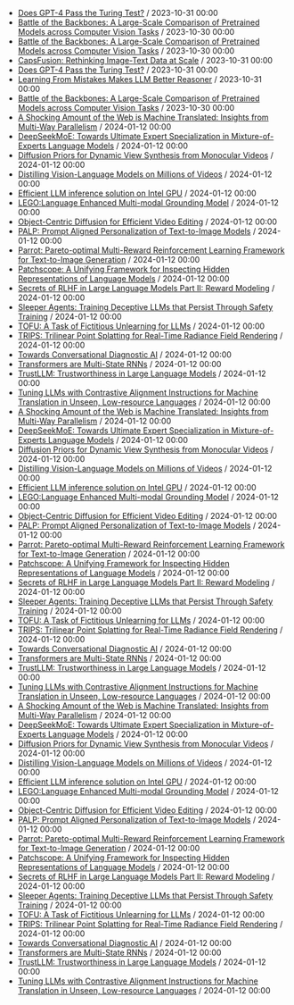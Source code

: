 - [Does GPT-4 Pass the Turing Test?](https://github.com/deep-diver/hf-daily-paper-newsletter/blob/main/archive/2/2023-10-31+Does+GPT-4+Pass+the+Turing+Test%3F.yaml) / 2023-10-31 00:00
- [Battle of the Backbones: A Large-Scale Comparison of Pretrained Models across Computer Vision Tasks](https://github.com/deep-diver/hf-daily-paper-newsletter/blob/main/archive/5/2023-10-30+Battle+of+the+Backbones%3A+A+Large-Scale+Comparison+of+Pretrained+Models+across+Computer+Vision+Tasks.yaml) / 2023-10-30 00:00
- [Battle of the Backbones: A Large-Scale Comparison of Pretrained Models across Computer Vision Tasks](https://github.com/deep-diver/hf-daily-paper-newsletter/blob/main/archive/6/2023-10-30+Battle+of+the+Backbones%3A+A+Large-Scale+Comparison+of+Pretrained+Models+across+Computer+Vision+Tasks.yaml) / 2023-10-30 00:00
- [CapsFusion: Rethinking Image-Text Data at Scale](https://github.com/deep-diver/hf-daily-paper-newsletter/blob/main/archive/6/2023-10-31+CapsFusion%3A+Rethinking+Image-Text+Data+at+Scale.yaml) / 2023-10-31 00:00
- [Does GPT-4 Pass the Turing Test?](https://github.com/deep-diver/hf-daily-paper-newsletter/blob/main/archive/6/2023-10-31+Does+GPT-4+Pass+the+Turing+Test%3F.yaml) / 2023-10-31 00:00
- [Learning From Mistakes Makes LLM Better Reasoner](https://github.com/deep-diver/hf-daily-paper-newsletter/blob/main/archive/6/2023-10-31+Learning+From+Mistakes+Makes+LLM+Better+Reasoner.yaml) / 2023-10-31 00:00
- [Battle of the Backbones: A Large-Scale Comparison of Pretrained Models across Computer Vision Tasks](https://github.com/deep-diver/hf-daily-paper-newsletter/blob/main/archive/7/2023-10-30+Battle+of+the+Backbones%3A+A+Large-Scale+Comparison+of+Pretrained+Models+across+Computer+Vision+Tasks.yaml) / 2023-10-30 00:00
- [A Shocking Amount of the Web is Machine Translated: Insights from Multi-Way Parallelism](https://github.com/deep-diver/hf-daily-paper-newsletter/blob/main/archive/8/2024-01-12+A+Shocking+Amount+of+the+Web+is+Machine+Translated%3A+Insights+from+Multi-Way+Parallelism.yaml) / 2024-01-12 00:00
- [DeepSeekMoE: Towards Ultimate Expert Specialization in Mixture-of-Experts Language Models](https://github.com/deep-diver/hf-daily-paper-newsletter/blob/main/archive/8/2024-01-12+DeepSeekMoE%3A+Towards+Ultimate+Expert+Specialization+in+Mixture-of-Experts+Language+Models.yaml) / 2024-01-12 00:00
- [Diffusion Priors for Dynamic View Synthesis from Monocular Videos](https://github.com/deep-diver/hf-daily-paper-newsletter/blob/main/archive/8/2024-01-12+Diffusion+Priors+for+Dynamic+View+Synthesis+from+Monocular+Videos.yaml) / 2024-01-12 00:00
- [Distilling Vision-Language Models on Millions of Videos](https://github.com/deep-diver/hf-daily-paper-newsletter/blob/main/archive/8/2024-01-12+Distilling+Vision-Language+Models+on+Millions+of+Videos.yaml) / 2024-01-12 00:00
- [Efficient LLM inference solution on Intel GPU](https://github.com/deep-diver/hf-daily-paper-newsletter/blob/main/archive/8/2024-01-12+Efficient+LLM+inference+solution+on+Intel+GPU.yaml) / 2024-01-12 00:00
- [LEGO:Language Enhanced Multi-modal Grounding Model](https://github.com/deep-diver/hf-daily-paper-newsletter/blob/main/archive/8/2024-01-12+LEGO%3ALanguage+Enhanced+Multi-modal+Grounding+Model.yaml) / 2024-01-12 00:00
- [Object-Centric Diffusion for Efficient Video Editing](https://github.com/deep-diver/hf-daily-paper-newsletter/blob/main/archive/8/2024-01-12+Object-Centric+Diffusion+for+Efficient+Video+Editing.yaml) / 2024-01-12 00:00
- [PALP: Prompt Aligned Personalization of Text-to-Image Models](https://github.com/deep-diver/hf-daily-paper-newsletter/blob/main/archive/8/2024-01-12+PALP%3A+Prompt+Aligned+Personalization+of+Text-to-Image+Models.yaml) / 2024-01-12 00:00
- [Parrot: Pareto-optimal Multi-Reward Reinforcement Learning Framework for Text-to-Image Generation](https://github.com/deep-diver/hf-daily-paper-newsletter/blob/main/archive/8/2024-01-12+Parrot%3A+Pareto-optimal+Multi-Reward+Reinforcement+Learning+Framework+for+Text-to-Image+Generation.yaml) / 2024-01-12 00:00
- [Patchscope: A Unifying Framework for Inspecting Hidden Representations of Language Models](https://github.com/deep-diver/hf-daily-paper-newsletter/blob/main/archive/8/2024-01-12+Patchscope%3A+A+Unifying+Framework+for+Inspecting+Hidden+Representations+of+Language+Models.yaml) / 2024-01-12 00:00
- [Secrets of RLHF in Large Language Models Part II: Reward Modeling](https://github.com/deep-diver/hf-daily-paper-newsletter/blob/main/archive/8/2024-01-12+Secrets+of+RLHF+in+Large+Language+Models+Part+II%3A+Reward+Modeling.yaml) / 2024-01-12 00:00
- [Sleeper Agents: Training Deceptive LLMs that Persist Through Safety Training](https://github.com/deep-diver/hf-daily-paper-newsletter/blob/main/archive/8/2024-01-12+Sleeper+Agents%3A+Training+Deceptive+LLMs+that+Persist+Through+Safety+Training.yaml) / 2024-01-12 00:00
- [TOFU: A Task of Fictitious Unlearning for LLMs](https://github.com/deep-diver/hf-daily-paper-newsletter/blob/main/archive/8/2024-01-12+TOFU%3A+A+Task+of+Fictitious+Unlearning+for+LLMs.yaml) / 2024-01-12 00:00
- [TRIPS: Trilinear Point Splatting for Real-Time Radiance Field Rendering](https://github.com/deep-diver/hf-daily-paper-newsletter/blob/main/archive/8/2024-01-12+TRIPS%3A+Trilinear+Point+Splatting+for+Real-Time+Radiance+Field+Rendering.yaml) / 2024-01-12 00:00
- [Towards Conversational Diagnostic AI](https://github.com/deep-diver/hf-daily-paper-newsletter/blob/main/archive/8/2024-01-12+Towards+Conversational+Diagnostic+AI.yaml) / 2024-01-12 00:00
- [Transformers are Multi-State RNNs](https://github.com/deep-diver/hf-daily-paper-newsletter/blob/main/archive/8/2024-01-12+Transformers+are+Multi-State+RNNs.yaml) / 2024-01-12 00:00
- [TrustLLM: Trustworthiness in Large Language Models](https://github.com/deep-diver/hf-daily-paper-newsletter/blob/main/archive/8/2024-01-12+TrustLLM%3A+Trustworthiness+in+Large+Language+Models.yaml) / 2024-01-12 00:00
- [Tuning LLMs with Contrastive Alignment Instructions for Machine Translation in Unseen, Low-resource Languages](https://github.com/deep-diver/hf-daily-paper-newsletter/blob/main/archive/8/2024-01-12+Tuning+LLMs+with+Contrastive+Alignment+Instructions+for+Machine+Translation+in+Unseen%2C+Low-resource+Languages.yaml) / 2024-01-12 00:00
- [A Shocking Amount of the Web is Machine Translated: Insights from Multi-Way Parallelism](https://github.com/deep-diver/hf-daily-paper-newsletter/blob/main/archive/9/2024-01-12+A+Shocking+Amount+of+the+Web+is+Machine+Translated%3A+Insights+from+Multi-Way+Parallelism.yaml) / 2024-01-12 00:00
- [DeepSeekMoE: Towards Ultimate Expert Specialization in Mixture-of-Experts Language Models](https://github.com/deep-diver/hf-daily-paper-newsletter/blob/main/archive/9/2024-01-12+DeepSeekMoE%3A+Towards+Ultimate+Expert+Specialization+in+Mixture-of-Experts+Language+Models.yaml) / 2024-01-12 00:00
- [Diffusion Priors for Dynamic View Synthesis from Monocular Videos](https://github.com/deep-diver/hf-daily-paper-newsletter/blob/main/archive/9/2024-01-12+Diffusion+Priors+for+Dynamic+View+Synthesis+from+Monocular+Videos.yaml) / 2024-01-12 00:00
- [Distilling Vision-Language Models on Millions of Videos](https://github.com/deep-diver/hf-daily-paper-newsletter/blob/main/archive/9/2024-01-12+Distilling+Vision-Language+Models+on+Millions+of+Videos.yaml) / 2024-01-12 00:00
- [Efficient LLM inference solution on Intel GPU](https://github.com/deep-diver/hf-daily-paper-newsletter/blob/main/archive/9/2024-01-12+Efficient+LLM+inference+solution+on+Intel+GPU.yaml) / 2024-01-12 00:00
- [LEGO:Language Enhanced Multi-modal Grounding Model](https://github.com/deep-diver/hf-daily-paper-newsletter/blob/main/archive/9/2024-01-12+LEGO%3ALanguage+Enhanced+Multi-modal+Grounding+Model.yaml) / 2024-01-12 00:00
- [Object-Centric Diffusion for Efficient Video Editing](https://github.com/deep-diver/hf-daily-paper-newsletter/blob/main/archive/9/2024-01-12+Object-Centric+Diffusion+for+Efficient+Video+Editing.yaml) / 2024-01-12 00:00
- [PALP: Prompt Aligned Personalization of Text-to-Image Models](https://github.com/deep-diver/hf-daily-paper-newsletter/blob/main/archive/9/2024-01-12+PALP%3A+Prompt+Aligned+Personalization+of+Text-to-Image+Models.yaml) / 2024-01-12 00:00
- [Parrot: Pareto-optimal Multi-Reward Reinforcement Learning Framework for Text-to-Image Generation](https://github.com/deep-diver/hf-daily-paper-newsletter/blob/main/archive/9/2024-01-12+Parrot%3A+Pareto-optimal+Multi-Reward+Reinforcement+Learning+Framework+for+Text-to-Image+Generation.yaml) / 2024-01-12 00:00
- [Patchscope: A Unifying Framework for Inspecting Hidden Representations of Language Models](https://github.com/deep-diver/hf-daily-paper-newsletter/blob/main/archive/9/2024-01-12+Patchscope%3A+A+Unifying+Framework+for+Inspecting+Hidden+Representations+of+Language+Models.yaml) / 2024-01-12 00:00
- [Secrets of RLHF in Large Language Models Part II: Reward Modeling](https://github.com/deep-diver/hf-daily-paper-newsletter/blob/main/archive/9/2024-01-12+Secrets+of+RLHF+in+Large+Language+Models+Part+II%3A+Reward+Modeling.yaml) / 2024-01-12 00:00
- [Sleeper Agents: Training Deceptive LLMs that Persist Through Safety Training](https://github.com/deep-diver/hf-daily-paper-newsletter/blob/main/archive/9/2024-01-12+Sleeper+Agents%3A+Training+Deceptive+LLMs+that+Persist+Through+Safety+Training.yaml) / 2024-01-12 00:00
- [TOFU: A Task of Fictitious Unlearning for LLMs](https://github.com/deep-diver/hf-daily-paper-newsletter/blob/main/archive/9/2024-01-12+TOFU%3A+A+Task+of+Fictitious+Unlearning+for+LLMs.yaml) / 2024-01-12 00:00
- [TRIPS: Trilinear Point Splatting for Real-Time Radiance Field Rendering](https://github.com/deep-diver/hf-daily-paper-newsletter/blob/main/archive/9/2024-01-12+TRIPS%3A+Trilinear+Point+Splatting+for+Real-Time+Radiance+Field+Rendering.yaml) / 2024-01-12 00:00
- [Towards Conversational Diagnostic AI](https://github.com/deep-diver/hf-daily-paper-newsletter/blob/main/archive/9/2024-01-12+Towards+Conversational+Diagnostic+AI.yaml) / 2024-01-12 00:00
- [Transformers are Multi-State RNNs](https://github.com/deep-diver/hf-daily-paper-newsletter/blob/main/archive/9/2024-01-12+Transformers+are+Multi-State+RNNs.yaml) / 2024-01-12 00:00
- [TrustLLM: Trustworthiness in Large Language Models](https://github.com/deep-diver/hf-daily-paper-newsletter/blob/main/archive/9/2024-01-12+TrustLLM%3A+Trustworthiness+in+Large+Language+Models.yaml) / 2024-01-12 00:00
- [Tuning LLMs with Contrastive Alignment Instructions for Machine Translation in Unseen, Low-resource Languages](https://github.com/deep-diver/hf-daily-paper-newsletter/blob/main/archive/9/2024-01-12+Tuning+LLMs+with+Contrastive+Alignment+Instructions+for+Machine+Translation+in+Unseen%2C+Low-resource+Languages.yaml) / 2024-01-12 00:00
- [A Shocking Amount of the Web is Machine Translated: Insights from Multi-Way Parallelism](https://github.com/deep-diver/hf-daily-paper-newsletter/blob/main/archive/10/2024-01-12+A+Shocking+Amount+of+the+Web+is+Machine+Translated%3A+Insights+from+Multi-Way+Parallelism.yaml) / 2024-01-12 00:00
- [DeepSeekMoE: Towards Ultimate Expert Specialization in Mixture-of-Experts Language Models](https://github.com/deep-diver/hf-daily-paper-newsletter/blob/main/archive/10/2024-01-12+DeepSeekMoE%3A+Towards+Ultimate+Expert+Specialization+in+Mixture-of-Experts+Language+Models.yaml) / 2024-01-12 00:00
- [Diffusion Priors for Dynamic View Synthesis from Monocular Videos](https://github.com/deep-diver/hf-daily-paper-newsletter/blob/main/archive/10/2024-01-12+Diffusion+Priors+for+Dynamic+View+Synthesis+from+Monocular+Videos.yaml) / 2024-01-12 00:00
- [Distilling Vision-Language Models on Millions of Videos](https://github.com/deep-diver/hf-daily-paper-newsletter/blob/main/archive/10/2024-01-12+Distilling+Vision-Language+Models+on+Millions+of+Videos.yaml) / 2024-01-12 00:00
- [Efficient LLM inference solution on Intel GPU](https://github.com/deep-diver/hf-daily-paper-newsletter/blob/main/archive/10/2024-01-12+Efficient+LLM+inference+solution+on+Intel+GPU.yaml) / 2024-01-12 00:00
- [LEGO:Language Enhanced Multi-modal Grounding Model](https://github.com/deep-diver/hf-daily-paper-newsletter/blob/main/archive/10/2024-01-12+LEGO%3ALanguage+Enhanced+Multi-modal+Grounding+Model.yaml) / 2024-01-12 00:00
- [Object-Centric Diffusion for Efficient Video Editing](https://github.com/deep-diver/hf-daily-paper-newsletter/blob/main/archive/10/2024-01-12+Object-Centric+Diffusion+for+Efficient+Video+Editing.yaml) / 2024-01-12 00:00
- [PALP: Prompt Aligned Personalization of Text-to-Image Models](https://github.com/deep-diver/hf-daily-paper-newsletter/blob/main/archive/10/2024-01-12+PALP%3A+Prompt+Aligned+Personalization+of+Text-to-Image+Models.yaml) / 2024-01-12 00:00
- [Parrot: Pareto-optimal Multi-Reward Reinforcement Learning Framework for Text-to-Image Generation](https://github.com/deep-diver/hf-daily-paper-newsletter/blob/main/archive/10/2024-01-12+Parrot%3A+Pareto-optimal+Multi-Reward+Reinforcement+Learning+Framework+for+Text-to-Image+Generation.yaml) / 2024-01-12 00:00
- [Patchscope: A Unifying Framework for Inspecting Hidden Representations of Language Models](https://github.com/deep-diver/hf-daily-paper-newsletter/blob/main/archive/10/2024-01-12+Patchscope%3A+A+Unifying+Framework+for+Inspecting+Hidden+Representations+of+Language+Models.yaml) / 2024-01-12 00:00
- [Secrets of RLHF in Large Language Models Part II: Reward Modeling](https://github.com/deep-diver/hf-daily-paper-newsletter/blob/main/archive/10/2024-01-12+Secrets+of+RLHF+in+Large+Language+Models+Part+II%3A+Reward+Modeling.yaml) / 2024-01-12 00:00
- [Sleeper Agents: Training Deceptive LLMs that Persist Through Safety Training](https://github.com/deep-diver/hf-daily-paper-newsletter/blob/main/archive/10/2024-01-12+Sleeper+Agents%3A+Training+Deceptive+LLMs+that+Persist+Through+Safety+Training.yaml) / 2024-01-12 00:00
- [TOFU: A Task of Fictitious Unlearning for LLMs](https://github.com/deep-diver/hf-daily-paper-newsletter/blob/main/archive/10/2024-01-12+TOFU%3A+A+Task+of+Fictitious+Unlearning+for+LLMs.yaml) / 2024-01-12 00:00
- [TRIPS: Trilinear Point Splatting for Real-Time Radiance Field Rendering](https://github.com/deep-diver/hf-daily-paper-newsletter/blob/main/archive/10/2024-01-12+TRIPS%3A+Trilinear+Point+Splatting+for+Real-Time+Radiance+Field+Rendering.yaml) / 2024-01-12 00:00
- [Towards Conversational Diagnostic AI](https://github.com/deep-diver/hf-daily-paper-newsletter/blob/main/archive/10/2024-01-12+Towards+Conversational+Diagnostic+AI.yaml) / 2024-01-12 00:00
- [Transformers are Multi-State RNNs](https://github.com/deep-diver/hf-daily-paper-newsletter/blob/main/archive/10/2024-01-12+Transformers+are+Multi-State+RNNs.yaml) / 2024-01-12 00:00
- [TrustLLM: Trustworthiness in Large Language Models](https://github.com/deep-diver/hf-daily-paper-newsletter/blob/main/archive/10/2024-01-12+TrustLLM%3A+Trustworthiness+in+Large+Language+Models.yaml) / 2024-01-12 00:00
- [Tuning LLMs with Contrastive Alignment Instructions for Machine Translation in Unseen, Low-resource Languages](https://github.com/deep-diver/hf-daily-paper-newsletter/blob/main/archive/10/2024-01-12+Tuning+LLMs+with+Contrastive+Alignment+Instructions+for+Machine+Translation+in+Unseen%2C+Low-resource+Languages.yaml) / 2024-01-12 00:00
